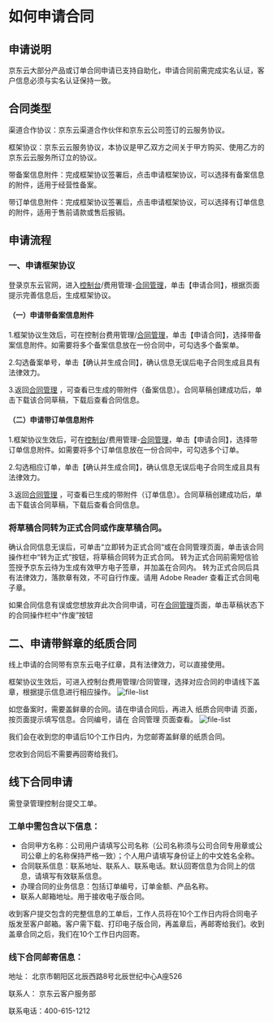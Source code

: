 # 如何申请合同

## 申请说明
京东云大部分产品或订单合同申请已支持自助化，申请合同前需完成实名认证，客户信息必须与实名认证保持一致。

## 合同类型
渠道合作协议：京东云渠道合作伙伴和京东云公司签订的云服务协议。

框架协议：京东云云服务协议，本协议是甲乙双方之间关于甲方购买、使用乙方的京东云云服务所订立的协议。

带备案信息附件：完成框架协议签署后，点击申请框架协议，可以选择有备案信息的附件，适用于经营性备案。

带订单信息附件：完成框架协议签署后，点击申请框架协议，可以选择有订单信息的附件，适用于售前请款或售后报销。



## 申请流程
### 一、申请框架协议
登录京东云官网，进入[控制台](https://console.jdcloud.com/)/费用管理-[合同管理](https://contract.jdcloud.com/contract/apply/attachment)，单击【申请合同】，根据页面提示完善信息后，生成框架协议。

#### （一）申请带备案信息附件
1.框架协议生效后，可在控制台费用管理/[合同管理](https://contract.jdcloud.com/contract/apply/attachment)，单击【申请合同】，选择带备案信息附件。如需要将多个备案信息放在一份合同中，可勾选多个备案单。

2.勾选备案单号，单击【确认并生成合同】，确认信息无误后电子合同生成且具有法律效力。

3.返回[合同管理](https://contract.jdcloud.com/contract/apply/attachment) ，可查看已生成的带附件（备案信息）。合同草稿创建成功后，单击下载该合同草稿，下载后查看合同信息。

#### （二）申请带订单信息附件
1.框架协议生效后，可在[控制台](https://console.jdcloud.com/)/费用管理-[合同管理](https://contract.jdcloud.com/contract/apply/attachment)，单击【申请合同】，选择带订单信息附件。如需要将多个订单信息放在一份合同中，可勾选多个订单。

2.勾选相应订单，单击【确认并生成合同】，确认信息无误后电子合同生成且具有法律效力。

3.返回[合同管理](https://contract.jdcloud.com/contract/apply/attachment) ，可查看已生成的带附件（订单信息）。合同草稿创建成功后，单击下载该合同草稿，下载后查看合同信息。

### 将草稿合同转为正式合同或作废草稿合同。
确认合同信息无误后，可单击“立即转为正式合同“或在合同管理页面，单击该合同操作栏中“转为正式”按钮，将草稿合同转为正式合同。
转为正式合同前需短信验签授予京东云待为生成有效甲方电子签章，并加盖在合同内。
转为正式合同后具有法律效力，落款章有效，不可自行作废。请用 Adobe Reader 查看正式合同电子章。 

如果合同信息有误或您想放弃此次合同申请，可在[合同管理](https://contract.jdcloud.com/contract/apply/attachment)页面，单击草稿状态下的合同操作栏中“作废”按钮

## 二、申请带鲜章的纸质合同
线上申请的合同带有京东云电子红章，具有法律效力，可以直接使用。

框架协议生效后，可进入控制台费用管理/合同管理，选择对应合同的申请线下盖章，根据提示信息进行相应操作。
![file-list](https://github.com/jdcloudcom/cn/blob/edit/image/Contract%20Management/%E7%94%B3%E8%AF%B7%E7%BA%B8%E8%B4%A8%E5%90%88%E5%90%8C.png)

如您备案时，需要盖鲜章的合同。请在申请合同后，再进入 纸质合同申请 页面，按页面提示填写信息。合同编号，请在 合同管理 页面查看。
![file-list](https://github.com/jdcloudcom/cn/blob/edit/image/Contract%20Management/%E7%BA%B8%E8%B4%A8%E5%90%88%E5%90%8C.png)

我们会在收到您的申请后10个工作日内，为您邮寄盖鲜章的纸质合同。

您收到合同后不需要再回寄给我们。

## 线下合同申请
需登录管理控制台提交工单。

### 工单中需包含以下信息：<br>
  * 合同甲方名称：公司用户请填写公司名称（公司名称须与公司合同专用章或公司公章上的名称保持严格一致）；个人用户请填写身份证上的中文姓名全称。<br>
  * 合同联系信息：联系地址、联系人、联系电话。默认回寄信息为合同上的信息，请填写有效联系信息。<br>
  * 办理合同的业务信息：包括订单编号，订单金额、产品名称。<br>
  * 联系人邮箱地址。用于接收电子版合同。<br>

收到客户提交包含的完整信息的工单后，工作人员将在10个工作日内将合同电子版发至客户邮箱。客户需下载、打印电子版合同，再盖章后，再邮寄给我们。收到盖章合同之后，我们在10个工作日内回寄。

### 线下合同邮寄信息：

地址： 北京市朝阳区北辰西路8号北辰世纪中心A座526

联系人： 京东云客户服务部

联系电话：400-615-1212
